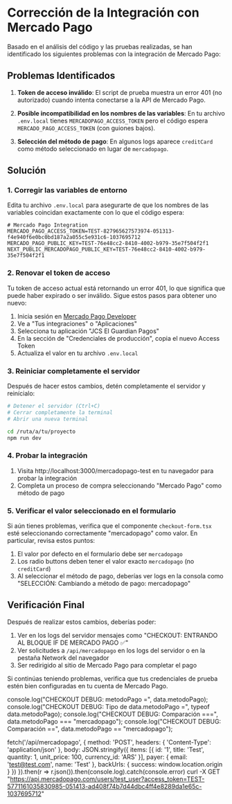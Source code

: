 # Corrección de la Integración con Mercado Pago

Basado en el análisis del código y las pruebas realizadas, se han identificado los siguientes problemas con la integración de Mercado Pago:

## Problemas Identificados

1. **Token de acceso inválido**: El script de prueba muestra un error 401 (no autorizado) cuando intenta conectarse a la API de Mercado Pago.
   
2. **Posible incompatibilidad en los nombres de las variables**: En tu archivo `.env.local` tienes `MERCADOPAGO_ACCESS_TOKEN` pero el código espera `MERCADO_PAGO_ACCESS_TOKEN` (con guiones bajos).

3. **Selección del método de pago**: En algunos logs aparece `creditCard` como método seleccionado en lugar de `mercadopago`.

## Solución

### 1. Corregir las variables de entorno

Edita tu archivo `.env.local` para asegurarte de que los nombres de las variables coincidan exactamente con lo que el código espera:

```
# Mercado Pago Integration 
MERCADO_PAGO_ACCESS_TOKEN=TEST-827965627573974-051313-f4e940f6e0bc0bd187a2a055c5e931c6-1037695712
MERCADO_PAGO_PUBLIC_KEY=TEST-76e48cc2-8410-4002-b979-35e7f504f2f1
NEXT_PUBLIC_MERCADOPAGO_PUBLIC_KEY=TEST-76e48cc2-8410-4002-b979-35e7f504f2f1
```

### 2. Renovar el token de acceso

Tu token de acceso actual está retornando un error 401, lo que significa que puede haber expirado o ser inválido. Sigue estos pasos para obtener uno nuevo:

1. Inicia sesión en [Mercado Pago Developer](https://www.mercadopago.com.ar/developers)
2. Ve a "Tus integraciones" o "Aplicaciones"
3. Selecciona tu aplicación "JCS El Guardian Pagos"
4. En la sección de "Credenciales de producción", copia el nuevo Access Token
5. Actualiza el valor en tu archivo `.env.local`

### 3. Reiniciar completamente el servidor

Después de hacer estos cambios, detén completamente el servidor y reinícialo:

```bash
# Detener el servidor (Ctrl+C)
# Cerrar completamente la terminal
# Abrir una nueva terminal

cd /ruta/a/tu/proyecto
npm run dev
```

### 4. Probar la integración

1. Visita http://localhost:3000/mercadopago-test en tu navegador para probar la integración
2. Completa un proceso de compra seleccionando "Mercado Pago" como método de pago

### 5. Verificar el valor seleccionado en el formulario

Si aún tienes problemas, verifica que el componente `checkout-form.tsx` esté seleccionando correctamente "mercadopago" como valor. En particular, revisa estos puntos:

1. El valor por defecto en el formulario debe ser `mercadopago`
2. Los radio buttons deben tener el valor exacto `mercadopago` (no `creditCard`)
3. Al seleccionar el método de pago, deberías ver logs en la consola como "SELECCIÓN: Cambiando a método de pago: mercadopago"

## Verificación Final

Después de realizar estos cambios, deberías poder:

1. Ver en los logs del servidor mensajes como "CHECKOUT: ENTRANDO AL BLOQUE IF DE MERCADO PAGO ✅"
2. Ver solicitudes a `/api/mercadopago` en los logs del servidor o en la pestaña Network del navegador
3. Ser redirigido al sitio de Mercado Pago para completar el pago

Si continúas teniendo problemas, verifica que tus credenciales de prueba estén bien configuradas en tu cuenta de Mercado Pago. 

console.log("CHECKOUT DEBUG: metodoPago =", data.metodoPago);
console.log("CHECKOUT DEBUG: Tipo de data.metodoPago =", typeof data.metodoPago);
console.log("CHECKOUT DEBUG: Comparación ===", data.metodoPago === "mercadopago");
console.log("CHECKOUT DEBUG: Comparación ==", data.metodoPago == "mercadopago"); 

fetch('/api/mercadopago', {
  method: 'POST',
  headers: { 'Content-Type': 'application/json' },
  body: JSON.stringify({
    items: [{ id: '1', title: 'Test', quantity: 1, unit_price: 100, currency_id: 'ARS' }],
    payer: { email: 'test@test.com', name: 'Test' },
    backUrls: { success: window.location.origin }
  })
}).then(r => r.json()).then(console.log).catch(console.error) 
curl -X GET \
  "https://api.mercadopago.com/users/test_user?access_token=TEST-5771161035830985-051413-ad408f74b7d44dbc4ff4e8289da1e65c-1037695712"
